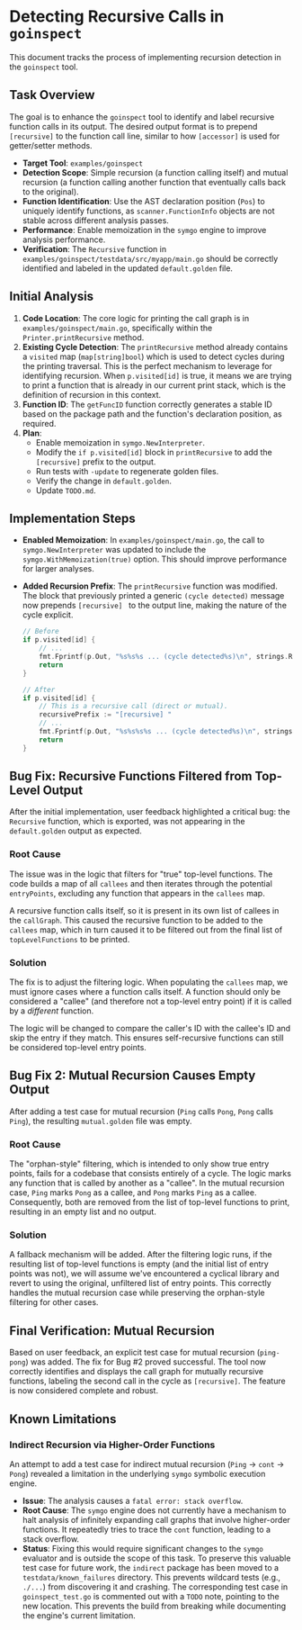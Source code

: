 # Detecting Recursive Calls in `goinspect`

This document tracks the process of implementing recursion detection in the `goinspect` tool.

## Task Overview

The goal is to enhance the `goinspect` tool to identify and label recursive function calls in its output. The desired output format is to prepend `[recursive]` to the function call line, similar to how `[accessor]` is used for getter/setter methods.

- **Target Tool**: `examples/goinspect`
- **Detection Scope**: Simple recursion (a function calling itself) and mutual recursion (a function calling another function that eventually calls back to the original).
- **Function Identification**: Use the AST declaration position (`Pos`) to uniquely identify functions, as `scanner.FunctionInfo` objects are not stable across different analysis passes.
- **Performance**: Enable memoization in the `symgo` engine to improve analysis performance.
- **Verification**: The `Recursive` function in `examples/goinspect/testdata/src/myapp/main.go` should be correctly identified and labeled in the updated `default.golden` file.

## Initial Analysis

1.  **Code Location**: The core logic for printing the call graph is in `examples/goinspect/main.go`, specifically within the `Printer.printRecursive` method.
2.  **Existing Cycle Detection**: The `printRecursive` method already contains a `visited` map (`map[string]bool`) which is used to detect cycles during the printing traversal. This is the perfect mechanism to leverage for identifying recursion. When `p.visited[id]` is true, it means we are trying to print a function that is already in our current print stack, which is the definition of recursion in this context.
3.  **Function ID**: The `getFuncID` function correctly generates a stable ID based on the package path and the function's declaration position, as required.
4.  **Plan**:
    - Enable memoization in `symgo.NewInterpreter`.
    - Modify the `if p.visited[id]` block in `printRecursive` to add the `[recursive]` prefix to the output.
    - Run tests with `-update` to regenerate golden files.
    - Verify the change in `default.golden`.
    - Update `TODO.md`.

## Implementation Steps

- **Enabled Memoization**: In `examples/goinspect/main.go`, the call to `symgo.NewInterpreter` was updated to include the `symgo.WithMemoization(true)` option. This should improve performance for larger analyses.

- **Added Recursion Prefix**: The `printRecursive` function was modified. The block that previously printed a generic `(cycle detected)` message now prepends `[recursive] ` to the output line, making the nature of the cycle explicit.

  ```go
  // Before
  if p.visited[id] {
      // ...
      fmt.Fprintf(p.Out, "%s%s%s ... (cycle detected%s)\n", strings.Repeat("  ", indent), accessorPrefix, formatted, cycleRef)
      return
  }

  // After
  if p.visited[id] {
      // This is a recursive call (direct or mutual).
      recursivePrefix := "[recursive] "
      // ...
      fmt.Fprintf(p.Out, "%s%s%s%s ... (cycle detected%s)\n", strings.Repeat("  ", indent), recursivePrefix, accessorPrefix, formatted, cycleRef)
      return
  }
  ```

## Bug Fix: Recursive Functions Filtered from Top-Level Output

After the initial implementation, user feedback highlighted a critical bug: the `Recursive` function, which is exported, was not appearing in the `default.golden` output as expected.

### Root Cause

The issue was in the logic that filters for "true" top-level functions. The code builds a map of all `callees` and then iterates through the potential `entryPoints`, excluding any function that appears in the `callees` map.

A recursive function calls itself, so it is present in its own list of callees in the `callGraph`. This caused the recursive function to be added to the `callees` map, which in turn caused it to be filtered out from the final list of `topLevelFunctions` to be printed.

### Solution

The fix is to adjust the filtering logic. When populating the `callees` map, we must ignore cases where a function calls itself. A function should only be considered a "callee" (and therefore not a top-level entry point) if it is called by a *different* function.

The logic will be changed to compare the caller's ID with the callee's ID and skip the entry if they match. This ensures self-recursive functions can still be considered top-level entry points.

## Bug Fix 2: Mutual Recursion Causes Empty Output

After adding a test case for mutual recursion (`Ping` calls `Pong`, `Pong` calls `Ping`), the resulting `mutual.golden` file was empty.

### Root Cause

The "orphan-style" filtering, which is intended to only show true entry points, fails for a codebase that consists entirely of a cycle. The logic marks any function that is called by another as a "callee". In the mutual recursion case, `Ping` marks `Pong` as a callee, and `Pong` marks `Ping` as a callee. Consequently, both are removed from the list of top-level functions to print, resulting in an empty list and no output.

### Solution

A fallback mechanism will be added. After the filtering logic runs, if the resulting list of top-level functions is empty (and the initial list of entry points was not), we will assume we've encountered a cyclical library and revert to using the original, unfiltered list of entry points. This correctly handles the mutual recursion case while preserving the orphan-style filtering for other cases.

## Final Verification: Mutual Recursion

Based on user feedback, an explicit test case for mutual recursion (`ping-pong`) was added. The fix for Bug #2 proved successful. The tool now correctly identifies and displays the call graph for mutually recursive functions, labeling the second call in the cycle as `[recursive]`. The feature is now considered complete and robust.

## Known Limitations

### Indirect Recursion via Higher-Order Functions

An attempt to add a test case for indirect mutual recursion (`Ping` -> `cont` -> `Pong`) revealed a limitation in the underlying `symgo` symbolic execution engine.

- **Issue**: The analysis causes a `fatal error: stack overflow`.
- **Root Cause**: The `symgo` engine does not currently have a mechanism to halt analysis of infinitely expanding call graphs that involve higher-order functions. It repeatedly tries to trace the `cont` function, leading to a stack overflow.
- **Status**: Fixing this would require significant changes to the `symgo` evaluator and is outside the scope of this task. To preserve this valuable test case for future work, the `indirect` package has been moved to a `testdata/known_failures` directory. This prevents wildcard tests (e.g., `./...`) from discovering it and crashing. The corresponding test case in `goinspect_test.go` is commented out with a `TODO` note, pointing to the new location. This prevents the build from breaking while documenting the engine's current limitation.